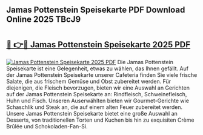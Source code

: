 ## Jamas Pottenstein Speisekarte PDF Download Online 2025 TBcJ9

# <h2><a href="http://gccuy11.nevu.top/?p=Jamas+Pottenstein+Speisekarte">🔗 👉🔴 Jamas Pottenstein Speisekarte 2025 PDF</a></h2>

[![Jamas Pottenstein Speisekarte 2025 PDF](https://i.imgur.com/dBaPXMq.png)](http://gccuy11.nevu.top/?p=Jamas+Pottenstein+Speisekarte)
Die Jamas Pottenstein Speisekarte ist eine Gelegenheit, etwas zu wählen, das Ihnen gefällt. Auf der Jamas Pottenstein Speisekarte unserer Cafeteria finden Sie viele frische Salate, die aus frischem Gemüse und Obst zubereitet werden. Für diejenigen, die Fleisch bevorzugen, bieten wir eine Auswahl an Gerichten auf der Jamas Pottenstein Speisekarte an: Rindfleisch, Schweinefleisch, Huhn und Fisch. Unseren Auserwählten bieten wir Gourmet-Gerichte wie Schaschlik und Steak an, die auf einem alten Feuer zubereitet werden. Unsere Jamas Pottenstein Speisekarte bietet eine große Auswahl an Desserts, von traditionellen Torten und Kuchen bis hin zu exquisiten Crème Brûlée und Schokoladen-Fan-Si.
